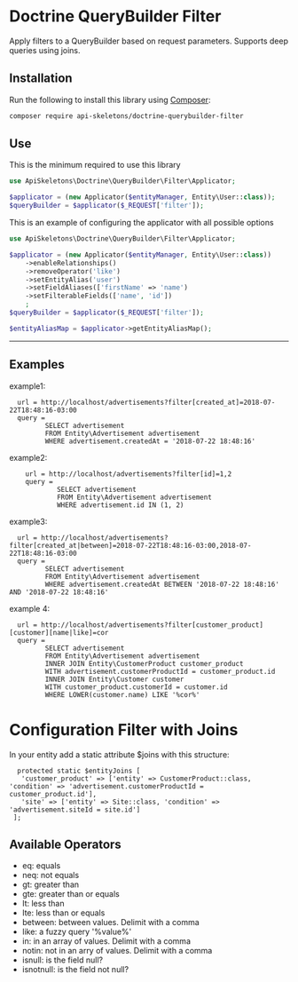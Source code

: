 # Doctrine QueryBuilder Filter

Apply filters to a QueryBuilder based on request parameters.  Supports deep queries using joins.

## Installation

Run the following to install this library using [Composer](https://getcomposer.org/):

```bash
composer require api-skeletons/doctrine-querybuilder-filter
```

## Use

This is the minimum required to use this library

```php
use ApiSkeletons\Doctrine\QueryBuilder\Filter\Applicator;

$applicator = (new Applicator($entityManager, Entity\User::class));
$queryBuilder = $applicator($_REQUEST['filter']);
```

This is an example of configuring the applicator with all possible options

```php
use ApiSkeletons\Doctrine\QueryBuilder\Filter\Applicator;

$applicator = (new Applicator($entityManager, Entity\User::class))
    ->enableRelationships()
    ->removeOperator('like')
    ->setEntityAlias('user')
    ->setFieldAliases(['firstName' => 'name')
    ->setFilterableFields(['name', 'id'])
    ;
$queryBuilder = $applicator($_REQUEST['filter']);

$entityAliasMap = $applicator->getEntityAliasMap();
```


---

## Examples

example1:

      url = http://localhost/advertisements?filter[created_at]=2018-07-22T18:48:16-03:00
      query =
             SELECT advertisement
             FROM Entity\Advertisement advertisement
             WHERE advertisement.createdAt = '2018-07-22 18:48:16'
 
        
 example2:
 
        url = http://localhost/advertisements?filter[id]=1,2
        query = 
                SELECT advertisement
                FROM Entity\Advertisement advertisement
                WHERE advertisement.id IN (1, 2)

example3:

      url = http://localhost/advertisements?filter[created_at|between]=2018-07-22T18:48:16-03:00,2018-07-22T18:48:16-03:00
      query =
             SELECT advertisement
             FROM Entity\Advertisement advertisement
             WHERE advertisement.createdAt BETWEEN '2018-07-22 18:48:16' AND '2018-07-22 18:48:16'

example 4:

      url = http://localhost/advertisements?filter[customer_product][customer][name|like]=cor
      query =
             SELECT advertisement
             FROM Entity\Advertisement advertisement
             INNER JOIN Entity\CustomerProduct customer_product
             WITH advertisement.customerProductId = customer_product.id
             INNER JOIN Entity\Customer customer
             WITH customer_product.customerId = customer.id
             WHERE LOWER(customer.name) LIKE '%cor%'


# Configuration Filter with Joins

In your entity add a static attribute $joins with this structure:

      protected static $entityJoins [
       'customer_product' => ['entity' => CustomerProduct::class, 'condition' => 'advertisement.customerProductId = customer_product.id'],
       'site' => ['entity' => Site::class, 'condition' => 'advertisement.siteId = site.id']
     ];


## Available Operators

* eq: equals
* neq: not equals
* gt: greater than
* gte: greater than or equals
* lt: less than
* lte: less than or equals
* between: between values.  Delimit with a comma
* like: a fuzzy query '%value%'
* in: in an array of values.  Delimit with a comma
* notin: not in an arry of values.  Delimit with a comma
* isnull: is the field null?
* isnotnull: is the field not null?

